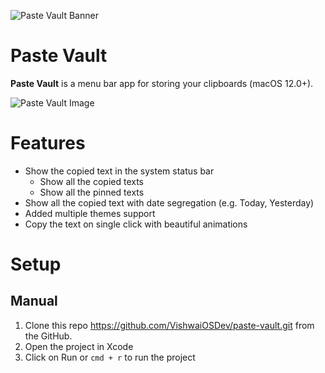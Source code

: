 ![Paste Vault Banner](https://user-images.githubusercontent.com/71421776/188093551-966ad36f-376f-4ee7-8e80-05bb27faa6c7.png)

# Paste Vault

**Paste Vault**  is a menu bar app for storing your clipboards (macOS 12.0+).

![Paste Vault Image](https://user-images.githubusercontent.com/71421776/188093710-9e89d348-3bf1-4f15-855a-a3e6a52ea62d.png)

# Features

 - Show the copied text in the system status bar
    - Show all the copied texts
    - Show all the pinned texts
- Show all the copied text with date segregation (e.g. Today, Yesterday)
- Added multiple themes support
- Copy the text on single click with beautiful animations

# Setup
## Manual
 1. Clone this repo https://github.com/VishwaiOSDev/paste-vault.git from the GitHub.
 2. Open the project in Xcode
 3. Click on Run or `cmd + r` to run the project
